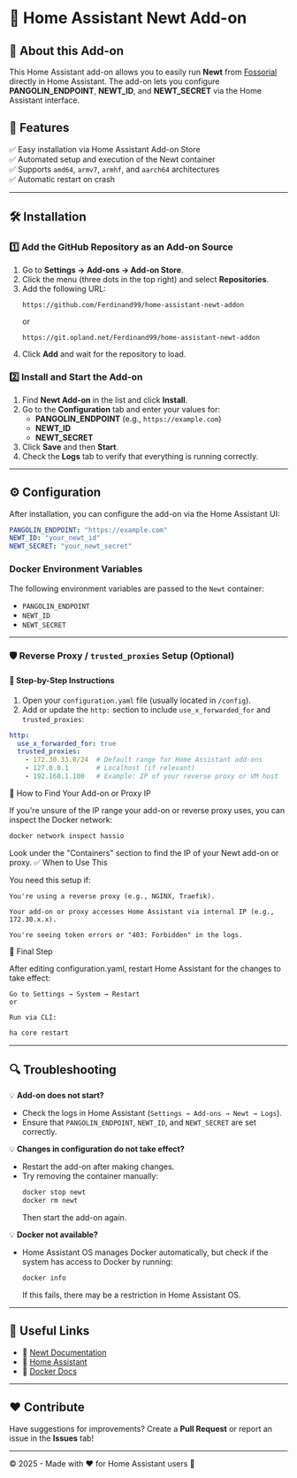 # 🏡 Home Assistant Newt Add-on

## 📌 About this Add-on
This Home Assistant add-on allows you to easily run **Newt** from [Fossorial](https://docs.fossorial.io/Newt/overview) directly in Home Assistant. The add-on lets you configure **PANGOLIN_ENDPOINT**, **NEWT_ID**, and **NEWT_SECRET** via the Home Assistant interface.

## 🚀 Features
✅ Easy installation via Home Assistant Add-on Store  
✅ Automated setup and execution of the Newt container  
✅ Supports `amd64`, `armv7`, `armhf`, and `aarch64` architectures  
✅ Automatic restart on crash  

---

## 🛠️ Installation

### **1️⃣ Add the GitHub Repository as an Add-on Source**
1. Go to **Settings → Add-ons → Add-on Store**.
2. Click the menu (three dots in the top right) and select **Repositories**.
3. Add the following URL:
   ```
   https://github.com/Ferdinand99/home-assistant-newt-addon
   ```
   or
   ```
   https://git.opland.net/Ferdinand99/home-assistant-newt-addon
   ```
5. Click **Add** and wait for the repository to load.

### **2️⃣ Install and Start the Add-on**
1. Find **Newt Add-on** in the list and click **Install**.
2. Go to the **Configuration** tab and enter your values for:
   - **PANGOLIN_ENDPOINT** (e.g., `https://example.com`)
   - **NEWT_ID**
   - **NEWT_SECRET**
3. Click **Save** and then **Start**.
4. Check the **Logs** tab to verify that everything is running correctly.

---

## ⚙️ Configuration
After installation, you can configure the add-on via the Home Assistant UI:

```yaml
PANGOLIN_ENDPOINT: "https://example.com"
NEWT_ID: "your_newt_id"
NEWT_SECRET: "your_newt_secret"
```

### **Docker Environment Variables**
The following environment variables are passed to the `Newt` container:
- `PANGOLIN_ENDPOINT`
- `NEWT_ID`
- `NEWT_SECRET`

---

### 🛡️ Reverse Proxy / `trusted_proxies` Setup (Optional)

#### 📘 Step-by-Step Instructions

1. Open your `configuration.yaml` file (usually located in `/config`).
2. Add or update the `http:` section to include `use_x_forwarded_for` and `trusted_proxies`:

```yaml
http:
  use_x_forwarded_for: true
  trusted_proxies:
    - 172.30.33.0/24  # Default range for Home Assistant add-ons
    - 127.0.0.1       # Localhost (if relevant)
    - 192.168.1.100   # Example: IP of your reverse proxy or VM host
```

🔎 How to Find Your Add-on or Proxy IP

If you're unsure of the IP range your add-on or reverse proxy uses, you can inspect the Docker network:
```bash
docker network inspect hassio
```

Look under the "Containers" section to find the IP of your Newt add-on or proxy.
✅ When to Use This

You need this setup if:

    You're using a reverse proxy (e.g., NGINX, Traefik).

    Your add-on or proxy accesses Home Assistant via internal IP (e.g., 172.30.x.x).

    You're seeing token errors or "403: Forbidden" in the logs.

🔄 Final Step

After editing configuration.yaml, restart Home Assistant for the changes to take effect:

    Go to Settings → System → Restart
    or

    Run via CLI:
    
```sh
ha core restart
```

---

## 🔍 Troubleshooting
💡 **Add-on does not start?**
- Check the logs in Home Assistant (`Settings → Add-ons → Newt → Logs`).
- Ensure that `PANGOLIN_ENDPOINT`, `NEWT_ID`, and `NEWT_SECRET` are set correctly.

💡 **Changes in configuration do not take effect?**
- Restart the add-on after making changes.
- Try removing the container manually:
  ```sh
  docker stop newt
  docker rm newt
  ```
  Then start the add-on again.

💡 **Docker not available?**
- Home Assistant OS manages Docker automatically, but check if the system has access to Docker by running:
  ```sh
  docker info
  ```
  If this fails, there may be a restriction in Home Assistant OS.

---

## 🔗 Useful Links
- 📖 [Newt Documentation](https://docs.fossorial.io/Newt/overview)
- 🏡 [Home Assistant](https://www.home-assistant.io/)
- 🐳 [Docker Docs](https://docs.docker.com/)

---

## ❤️ Contribute
Have suggestions for improvements? Create a **Pull Request** or report an issue in the **Issues** tab!

---

© 2025 - Made with ❤️ for Home Assistant users 🚀


